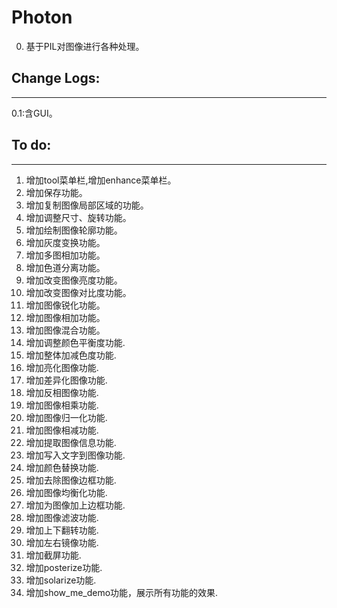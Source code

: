 # **Photon**

0. 基于PIL对图像进行各种处理。

## Change Logs:
-----------
0.1:含GUI。


## To do:
-----------
1. 增加tool菜单栏,增加enhance菜单栏。
2. 增加保存功能。
3. 增加复制图像局部区域的功能。
4. 增加调整尺寸、旋转功能。
5. 增加绘制图像轮廓功能。
6. 增加灰度变换功能。
7. 增加多图相加功能。
8. 增加色道分离功能。
9. 增加改变图像亮度功能。
10. 增加改变图像对比度功能。
11. 增加图像锐化功能。
12. 增加图像相加功能。
13. 增加图像混合功能。
14. 增加调整颜色平衡度功能.
15. 增加整体加减色度功能.
17. 增加亮化图像功能.
18. 增加差异化图像功能.
19. 增加反相图像功能.
20. 增加图像相乘功能.
21. 增加图像归一化功能.
22. 增加图像相减功能.
23. 增加提取图像信息功能.
24. 增加写入文字到图像功能.
25. 增加颜色替换功能.
26. 增加去除图像边框功能.
27. 增加图像均衡化功能.
28. 增加为图像加上边框功能.
29. 增加图像滤波功能.
30. 增加上下翻转功能.
31. 增加左右镜像功能.
32. 增加截屏功能.
33. 增加posterize功能.
34. 增加solarize功能.
35. 增加show_me_demo功能，展示所有功能的效果.



